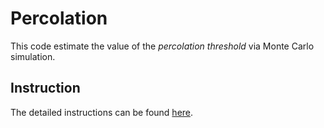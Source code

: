 # Percolation

This code estimate the value of the *percolation threshold* via Monte Carlo simulation.

## Instruction

The detailed instructions can be found [here](https://coursera.cs.princeton.edu/algs4/assignments/percolation/specification.php).

